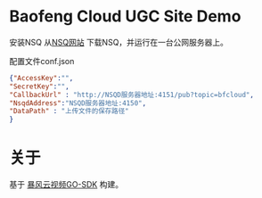 ﻿# Baofeng Cloud UGC Site Demo 


安装NSQ
从[NSQ网站](http://nsq.io/) 下载NSQ，并运行在一台公网服务器上。


配置文件conf.json
``` json
{"AccessKey":"",
"SecretKey":"",
"CallbackUrl" : "http://NSQD服务器地址:4151/pub?topic=bfcloud",
"NsqdAddress":"NSQD服务器地址:4150",
"DataPath" : "上传文件的保存路径"
}
```

# 关于

基于 [暴风云视频GO-SDK](https://github.com/baofengcloud/go-sdk) 构建。